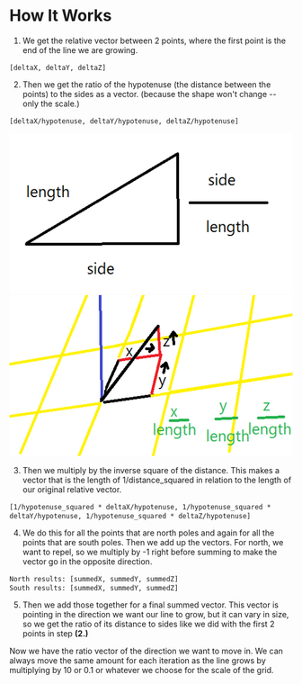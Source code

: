 # How It Works

1. We get the relative vector between 2 points, where the first point is the end of the line we are growing.
```
[deltaX, deltaY, deltaZ]
```

2. Then we get the ratio of the hypotenuse (the distance between the points) to the sides as a vector. (because the shape won't change -- only the scale.)
```
[deltaX/hypotenuse, deltaY/hypotenuse, deltaZ/hypotenuse]
```
![triangle](./howItWorksImages/Triangle.png)
![vector](./howItWorksImages/Vector.png)

3. Then we multiply by the inverse square of the distance. This makes a vector that is the length of 1/distance_squared in relation to the length of our original relative vector.
```
[1/hypotenuse_squared * deltaX/hypotenuse, 1/hypotenuse_squared * deltaY/hypotenuse, 1/hypotenuse_squared * deltaZ/hypotenuse]
```

4. We do this for all the points that are north poles and again for all the points that are south poles. Then we add up the vectors. For north, we want to repel, so we multiply by -1 right before summing to make the vector go in the opposite direction.
```
North results: [summedX, summedY, summedZ]
South results: [summedX, summedY, summedZ]
```

5. Then we add those together for a final summed vector. This vector is pointing in the direction we want our line to grow, but it can vary in size, so we get the ratio of its distance to sides like we did with the first 2 points in step **(2.)** 

Now we have the ratio vector of the direction we want to move in. We can always move the same amount for each iteration as the line grows by multiplying by 10 or 0.1 or whatever we choose for the scale of the grid.